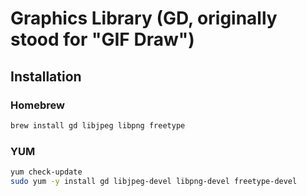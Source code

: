 # Graphics Library (GD, originally stood for "GIF Draw")

## Installation

### Homebrew

```sh
brew install gd libjpeg libpng freetype
```

### YUM

```sh
yum check-update
sudo yum -y install gd libjpeg-devel libpng-devel freetype-devel
```
